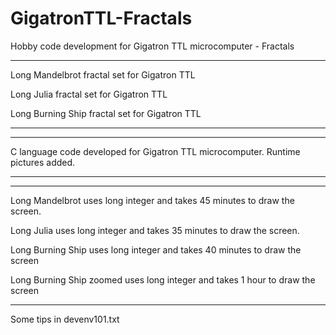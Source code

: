 # GigatronTTL-Fractals
Hobby code development for Gigatron TTL microcomputer - Fractals


---------------------------------------------------------------------------------------------------------------
Long Mandelbrot fractal set for Gigatron TTL

Long Julia fractal set for Gigatron TTL

Long Burning Ship fractal set for Gigatron TTL

---------------------------------------------------------------------------------------------------------------


---------------------------------------------------------------------------------------------------------------
C language code developed for Gigatron TTL microcomputer.
Runtime pictures added.

---------------------------------------------------------------------------------------------------------------


---------------------------------------------------------------------------------------------------------------

Long Mandelbrot uses long integer and takes 45 minutes to draw the screen.

Long Julia uses long integer and takes 35 minutes to draw the screen.

Long Burning Ship uses long integer and takes 40 minutes to draw the screen

Long Burning Ship zoomed uses long integer and takes 1 hour to draw the screen

---------------------------------------------------------------------------------------------------------------
Some tips in devenv101.txt



